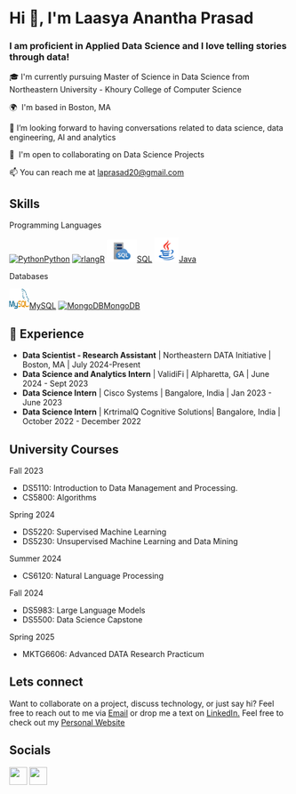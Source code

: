 #                    Hi 👋, I'm Laasya Anantha Prasad

### I am proficient in Applied Data Science and I love telling stories through data!

🎓 I'm currently pursuing Master of Science in Data Science from Northeastern University - Khoury College of Computer Science

🌍  I'm based in Boston, MA

🌱 I’m looking forward to having conversations related to data science, data engineering, AI and analytics

🤝  I'm open to collaborating on Data Science Projects

📫 You can reach me at [laprasad20@gmail.com](mailto:laprasad20@gmail.com)

## Skills

Programming Languages
<p align="left">
<a href="https://www.python.org/" target="_blank" rel="noreferrer"><img src="https://raw.githubusercontent.com/danielcranney/readme-generator/main/public/icons/skills/python-colored.svg" width="36" height="36" alt="Python" />Python</a>
<a href="https://www.r-project.org/" target="_blank" rel="noreferrer"><img src="https://raw.githubusercontent.com/danielcranney/readme-generator/main/public/icons/skills/rlang-colored.svg" width="36" height="36" alt="rlang" />R</a>
<a href="" target="_blank" rel="noreferrer"><img src="https://raw.githubusercontent.com/krakshak/krakshak/main/icons/Azure SQL Managed Instance.svg" width="54" height="40" alt="SQL" />SQL</a>
<a href="https://www.java.com/en/" target="_blank" rel="noreferrer"><img src="https://raw.githubusercontent.com/krakshak/krakshak/main/icons/icons8-java.svg" width="44" height="44" alt="Java" />Java</a>
</p>

Databases
<p align="left">
<a href="https://www.mysql.com" target="_blank" rel="noreferrer"><img src="https://raw.githubusercontent.com/krakshak/krakshak/main/icons/mysql-official.svg" width="36" height="36" alt="MySQL" />MySQL</a>
<a href="https://www.mongodb.com/" target="_blank" rel="noreferrer"><img src="https://raw.githubusercontent.com/danielcranney/readme-generator/main/public/icons/skills/mongodb-colored.svg" width="36" height="36" alt="MongoDB" />MongoDB</a>
</p>

## 💼 Experience
- **Data Scientist - Research Assistant** | Northeastern DATA Initiative | Boston, MA | July 2024-Present
- **Data Science and Analytics Intern** | ValidiFi | Alpharetta, GA | June 2024 - Sept 2023
- **Data Science Intern** | Cisco Systems | Bangalore, India | Jan 2023 - June 2023
- **Data Science Intern** | KrtrimaIQ Cognitive Solutions| Bangalore, India | October 2022 - December 2022

## University Courses

Fall 2023
* DS5110: Introduction to Data Management and Processing.
* CS5800: Algorithms
  
Spring 2024
* DS5220: Supervised Machine Learning
* DS5230: Unsupervised Machine Learning and Data Mining
  
Summer 2024
* CS6120: Natural Language Processing

Fall 2024
* DS5983: Large Language Models
* DS5500: Data Science Capstone

Spring 2025
* MKTG6606: Advanced DATA Research Practicum

## Lets connect
Want to collaborate on a project, discuss technology, or just say hi? Feel free to reach out to me via <a href="laasyaaprasad@gmail.com" target="_blank" rel="noreferrer">Email</a> or drop me a text on <a href="https://www.linkedin.com/in/laasyaaprasad" target="_blank" rel="noreferrer">LinkedIn.</a>
Feel free to check out my <a href="https://laasyaaprasad.github.io" target="_blank" rel="noreferrer"> Personal Website </a>

## Socials

<p align="left"> 
<a href="https://www.linkedin.com/in/laasyaaprasad" target="_blank" rel="noreferrer"><img src="https://raw.githubusercontent.com/danielcranney/readme-generator/main/public/icons/socials/linkedin.svg" width="32" height="32" /></a>
<a href="https://www.github.com/laasyaaprasad" target="_blank" rel="noreferrer"><img src="https://raw.githubusercontent.com/danielcranney/readme-generator/main/public/icons/socials/github.svg" width="32" height="32" /></a> 






